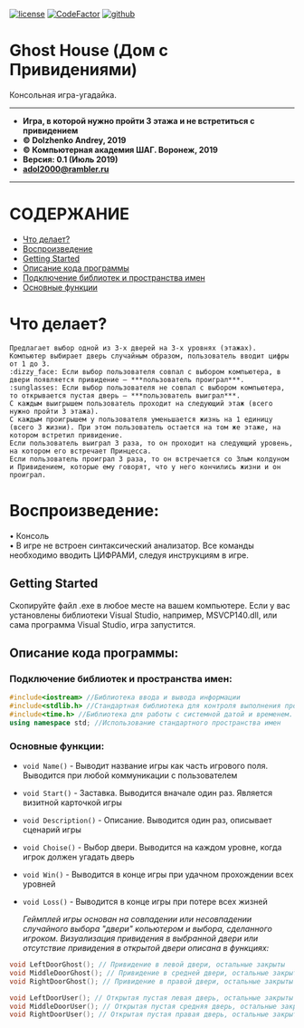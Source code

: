 [![license](https://img.shields.io/github/license/mashape/apistatus.svg)](https://github.com/itstep-vrn/GhostHouse/blob/master/LICENSE) [![CodeFactor](https://www.codefactor.io/repository/github/itstep-vrn/ghosthouse/badge)](https://www.codefactor.io/repository/github/itstep-vrn/ghosthouse) [![github](https://github.githubassets.com/favicon.ico)](https://github.com/AndreyDolzhenko)

# Ghost House (Дом с Привидениями)
Консольная игра-угадайка.

***
- **Игра, в которой нужно пройти 3 этажа и не встретиться с привидением**
- **© Dolzhenko Andrey, 2019**
- **© Компьютерная академия ШАГ. Воронеж, 2019**
- **Версия: 0.1 (Июль 2019)**
- **adol2000@rambler.ru**
***

# СОДЕРЖАНИЕ

- [Что делает?](#abcd)  
- [Воспроизведение](#abcd)  
- [Getting Started](#abcd)  
- [Описание кода программы](#abcd)  
- [Подключение библиотек и пространства имен](#abcd)  
- [Основные функции](#abcd)  

# <a name="abcd"> Что делает?</a>

    Предлагает выбор одной из 3-х дверей на 3-х уровнях (этажах).  
    Компьютер выбирает дверь случайным образом, пользователь вводит цифры от 1 до 3.  
    :dizzy_face: Если выбор пользователя совпал с выбором компьютера, в двери появляется привидение – ***пользователь проиграл***.   
    :sunglasses: Если выбор пользователя не совпал с выбором компьютера, то открывается пустая дверь – ***пользователь выиграл***.  
    С каждым выигрышем пользователь проходит на следующий этаж (всего нужно пройти 3 этажа).  
    С каждым проигрышем у пользователя уменьшается жизнь на 1 единицу (всего 3 жизни). При этом пользователь остается на том же этаже, на котором встретил привидение.  
    Если пользователь выиграл 3 раза, то он проходит на следующий уровень, на котором его встречает Принцесса.  
    Если пользователь проиграл 3 раза, то он встречается со Злым колдуном и Привидением, которые ему говорят, что у него кончились жизни и он проиграл.  

# <a name="abcd"> Воспроизведение:</a>

•	Консоль  
•	В игре не встроен синтаксический анализатор. Все команды необходимо вводить ЦИФРАМИ, следуя инструкциям в игре.  

## <a name="abcd">Getting Started</a>

Скопируйте файл .exe в любое месте на вашем компьютере. Если у вас установлены библиотеки Visual Studio, например, MSVCP140.dll, или сама программа Visual Studio, игра запустится.  


## <a name="abcd">Описание кода программы:</a>

### <a name="abcd">Подключение библиотек и пространства имен:</a>
```cpp
#include<iostream> //Библиотека ввода и вывода информации
#include<stdlib.h> //Стандартная библиотека для контроля выполнения программы
#include<time.h> //Библиотека для работы с системной датой и временем. Используется при расчете случайного значения
using namespace std; //Использование стандартного пространства имен
```
  
### <a name="abcd">Основные функции:</a>
- `void Name()`  - Выводит название игры как часть игрового поля. Выводится при любой коммуникации с пользователем
- `void Start()` - Заставка. Выводится вначале один раз. Является визитной карточкой игры
- `void Description()` - Описание. Выводится один раз, описывает сценарий игры
- `void Choise()` - Выбор двери. Выводится на каждом уровне, когда игрок должен угадать дверь
- `void Win()` - Выводится в конце игры при удачном прохождении всех уровней
- `void Loss()` - Выводится в конце игры при потере всех жизней

    _Геймплей игры основан на совпадении или несовпадении случайного выбора "двери" копьютером и выбора, сделанного игроком._
    _Визуализация привидения в выбранной двери или отсутствие привидения в открытой двери описана в функциях:_

```cpp
void LeftDoorGhost(); // Привидение в левой двери, остальные закрыты  
void MiddleDoorGhost(); // Привидение в средней двери, остальные закрыты  
void RightDoorGhost(); // Привидение в правой двери, остальные закрыты  

void LeftDoorUser(); // Открытая пустая левая дверь, остальные закрыты  
void MiddleDoorUser(); // Открытая пустая средняя дверь, остальные закрыты  
void RightDoorUser(); // Открытая пустая правая дверь, остальные закрыты  
```
